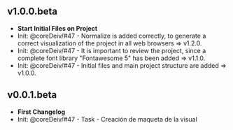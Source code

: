 ## v1.0.0.beta
- **Start Initial Files on Project**
- Init: @coreDeiv/#47 - Normalize is added correctly, to generate a correct visualization of the project in all web browsers    =>    v1.2.0.
- Init: @coreDeiv/#47 - It is important to review the project, since a complete font library "Fontawesome 5" has been added    =>    v1.1.0.
- Init: @coreDeiv/#47 - Initial files and main project structure are added    =>    v1.0.0.

## v0.0.1.beta
- **First Changelog**
- Init: @coreDeiv/#47 - Task - Creación de maqueta de la visual